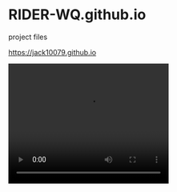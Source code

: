 # RIDER-WQ.github.io
project files

https://jack10079.github.io

<a href="Final ProjectPPT.pdf" class="image fit"></a>


<video width="320" height="240" autoplay>
  <source src="model.mp4" type="video/mp4">
  <source src="model.ogg" type="video/ogg">
Your browser does not support the video tag.
</video>
